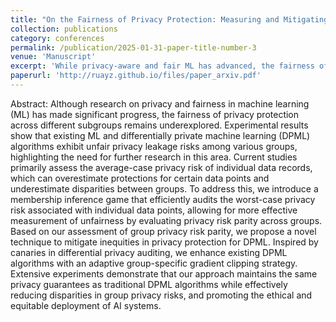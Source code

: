 ```yaml
---
title: "On the Fairness of Privacy Protection: Measuring and Mitigating the Disparity of Group Privacy Risk for Differentially Private Machine Learning"
collection: publications
category: conferences
permalink: /publication/2025-01-31-paper-title-number-3
venue: 'Manuscript'
excerpt: 'While privacy-aware and fair ML has advanced, the fairness of privacy protection remains underexplored. Compared to others, I defined a membership inference game to efficiently audit worst-case individual privacy risks, providing a more precise assessment of group privacy disparities. Furthermore, to address these disparities in DP-SGD, I developed a group-specific adaptive gradient clipping strategy, which reduces privacy risk imbalances while preserving DP guarantees, fostering the equitable deployment of AI systems.'
paperurl: 'http://ruayz.github.io/files/paper_arxiv.pdf'
---
```


Abstract: Although research on privacy and fairness in machine learning (ML) has made significant progress, the fairness of privacy protection across different subgroups remains underexplored. Experimental results show that existing ML and differentially private machine learning (DPML) algorithms exhibit unfair privacy leakage risks among various groups, highlighting the need for further research in this area. Current studies primarily assess the average-case privacy risk of individual data records, which can overestimate protections for certain data points and underestimate disparities between groups. To address this, we introduce a membership inference game that efficiently audits the worst-case privacy risk associated with individual data points, allowing for more effective measurement of unfairness by evaluating privacy risk parity across groups. Based on our assessment of group privacy risk parity, we propose a novel technique to mitigate inequities in privacy protection for DPML. Inspired by canaries in differential privacy auditing, we enhance existing DPML algorithms with an adaptive group-specific gradient clipping strategy. Extensive experiments demonstrate that our approach maintains the same privacy guarantees as traditional DPML algorithms while effectively reducing disparities in group privacy risks, and promoting the ethical and equitable deployment of AI systems.

